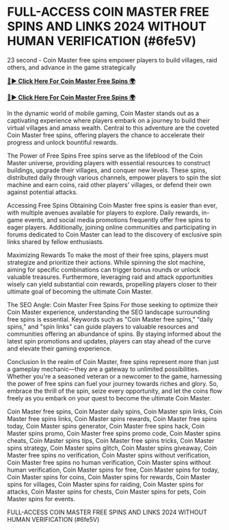 # FULL-ACCESS COIN MASTER FREE SPINS AND LINKS 2024 WITHOUT HUMAN VERIFICATION (#6fe5V) 

23 second - Coin Master free spins empower players to build villages, raid others, and advance in the game strategically

[**🔴► Click Here For Coin Master Free Spins 🌍**](https://cortexi2023new.online/)

[**🔴► Click Here For Coin Master Free Spins 🌍**](https://cortexi2023new.online/)
 

In the dynamic world of mobile gaming, Coin Master stands out as a captivating experience where players embark on a journey to build their virtual villages and amass wealth. Central to this adventure are the coveted Coin Master free spins, offering players the chance to accelerate their progress and unlock bountiful rewards.

The Power of Free Spins
Free spins serve as the lifeblood of the Coin Master universe, providing players with essential resources to construct buildings, upgrade their villages, and conquer new levels. These spins, distributed daily through various channels, empower players to spin the slot machine and earn coins, raid other players' villages, or defend their own against potential attacks.

Accessing Free Spins
Obtaining Coin Master free spins is easier than ever, with multiple avenues available for players to explore. Daily rewards, in-game events, and social media promotions frequently offer free spins to eager players. Additionally, joining online communities and participating in forums dedicated to Coin Master can lead to the discovery of exclusive spin links shared by fellow enthusiasts.

Maximizing Rewards
To make the most of their free spins, players must strategize and prioritize their actions. While spinning the slot machine, aiming for specific combinations can trigger bonus rounds or unlock valuable treasures. Furthermore, leveraging raid and attack opportunities wisely can yield substantial coin rewards, propelling players closer to their ultimate goal of becoming the ultimate Coin Master.

The SEO Angle: Coin Master Free Spins
For those seeking to optimize their Coin Master experience, understanding the SEO landscape surrounding free spins is essential. Keywords such as "Coin Master free spins," "daily spins," and "spin links" can guide players to valuable resources and communities offering an abundance of spins. By staying informed about the latest spin promotions and updates, players can stay ahead of the curve and elevate their gaming experience.

Conclusion
In the realm of Coin Master, free spins represent more than just a gameplay mechanic—they are a gateway to unlimited possibilities. Whether you're a seasoned veteran or a newcomer to the game, harnessing the power of free spins can fuel your journey towards riches and glory. So, embrace the thrill of the spin, seize every opportunity, and let the coins flow freely as you embark on your quest to become the ultimate Coin Master.

Coin Master free spins, Coin Master daily spins, Coin Master spin links, Coin Master free spins links, Coin Master spins rewards, Coin Master free spins today, Coin Master spins generator, Coin Master free spins hack, Coin Master spins promo, Coin Master free spins promo code, Coin Master spins cheats, Coin Master spins tips, Coin Master free spins tricks, Coin Master spins strategy, Coin Master spins glitch, Coin Master spins giveaway, Coin Master free spins no verification, Coin Master spins without verification, Coin Master free spins no human verification, Coin Master spins without human verification, Coin Master spins for free, Coin Master spins for today, Coin Master spins for coins, Coin Master spins for rewards, Coin Master spins for villages, Coin Master spins for raiding, Coin Master spins for attacks, Coin Master spins for chests, Coin Master spins for pets, Coin Master spins for events.

FULL-ACCESS COIN MASTER FREE SPINS AND LINKS 2024 WITHOUT HUMAN VERIFICATION (#6fe5V) 

